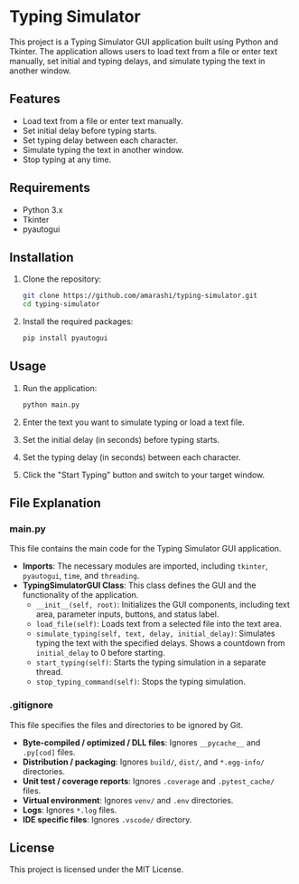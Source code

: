 # Typing Simulator

This project is a Typing Simulator GUI application built using Python and Tkinter. The application allows users to load text from a file or enter text manually, set initial and typing delays, and simulate typing the text in another window.

## Features

- Load text from a file or enter text manually.
- Set initial delay before typing starts.
- Set typing delay between each character.
- Simulate typing the text in another window.
- Stop typing at any time.

## Requirements

- Python 3.x
- Tkinter
- pyautogui

## Installation

1. Clone the repository:
    ```sh
    git clone https://github.com/amarashi/typing-simulator.git
    cd typing-simulator
    ```

2. Install the required packages:
    ```sh
    pip install pyautogui
    ```

## Usage

1. Run the application:
    ```sh
    python main.py
    ```

2. Enter the text you want to simulate typing or load a text file.
3. Set the initial delay (in seconds) before typing starts.
4. Set the typing delay (in seconds) between each character.
5. Click the "Start Typing" button and switch to your target window.

## File Explanation

### main.py

This file contains the main code for the Typing Simulator GUI application.

- **Imports**: The necessary modules are imported, including `tkinter`, `pyautogui`, `time`, and `threading`.
- **TypingSimulatorGUI Class**: This class defines the GUI and the functionality of the application.
  - `__init__(self, root)`: Initializes the GUI components, including text area, parameter inputs, buttons, and status label.
  - `load_file(self)`: Loads text from a selected file into the text area.
  - `simulate_typing(self, text, delay, initial_delay)`: Simulates typing the text with the specified delays. Shows a countdown from `initial_delay` to 0 before starting.
  - `start_typing(self)`: Starts the typing simulation in a separate thread.
  - `stop_typing_command(self)`: Stops the typing simulation.

### .gitignore

This file specifies the files and directories to be ignored by Git.

- **Byte-compiled / optimized / DLL files**: Ignores `__pycache__` and `.py[cod]` files.
- **Distribution / packaging**: Ignores `build/`, `dist/`, and `*.egg-info/` directories.
- **Unit test / coverage reports**: Ignores `.coverage` and `.pytest_cache/` files.
- **Virtual environment**: Ignores `venv/` and `.env` directories.
- **Logs**: Ignores `*.log` files.
- **IDE specific files**: Ignores `.vscode/` directory.

## License

This project is licensed under the MIT License.